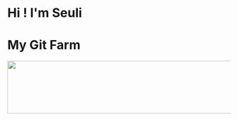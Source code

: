 # Hi ! I'm Seuli

# My Git Farm 

<a href="https://www.gitanimals.org/en_US?utm_medium=image&utm_source=seul1009&utm_content=line">
  <img
    src="https://render.gitanimals.org/lines/seul1009?pet-id=730401175026580094"
    width="600"
    height="120"
  />
</a>
  

